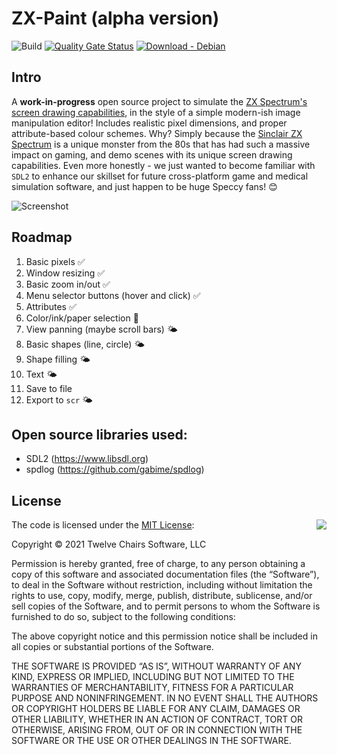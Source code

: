 # ZX-Paint (alpha version)

![Build](https://github.com/twelvechairssoftware/zxpaint/workflows/Build/badge.svg)
[![Quality Gate Status](https://sonarcloud.io/api/project_badges/measure?project=twelvechairssoftware_zxpaint&metric=alert_status)](https://sonarcloud.io/dashboard?id=twelvechairssoftware_zxpaint)
[ ![Download - Debian](https://api.bintray.com/packages/twelvechairssoftware/Artifacts/zxpaint/images/download.svg) ](https://bintray.com/twelvechairssoftware/Artifacts/zxpaint/_latestVersion)
## Intro
A **work-in-progress** open source project to simulate the [ZX Spectrum's screen drawing capabilities](https://en.wikipedia.org/wiki/ZX_Spectrum_graphic_modes), in the style of a simple modern-ish image manipulation editor! Includes realistic pixel dimensions, and proper attribute-based colour schemes. Why? Simply because the [Sinclair ZX Spectrum](https://en.wikipedia.org/wiki/ZX_Spectrum) is a unique monster from the 80s that has had such a massive impact on gaming, and demo scenes with its unique screen drawing capabilities. Even more honestly - we just wanted to become familiar with `SDL2` to enhance our skillset for future cross-platform game and medical simulation software, and just happen to be huge Speccy fans! 😊

![Screenshot](https://github.com/twelvechairssoftware/zxpaint/raw/master/images/zxpaint.png)

## Roadmap
1. Basic pixels ✅
2. Window resizing ✅
3. Basic zoom in/out ✅
4. Menu selector buttons (hover and click) ✅
5. Attributes ✅
6. Color/ink/paper selection 🚧
7. View panning (maybe scroll bars) 🌤️
8. Basic shapes (line, circle) 🌤️
9. Shape filling 🌤️
10. Text 🌤️
11. Save to file
12. Export to `scr` 🌤

## Open source libraries used:
 - SDL2 (https://www.libsdl.org)
 - spdlog (https://github.com/gabime/spdlog)


## License

<img align="right" src="http://opensource.org/trademarks/opensource/OSI-Approved-License-100x137.png">

The code is licensed under the [MIT License](http://opensource.org/licenses/MIT):

Copyright &copy; 2021 Twelve Chairs Software, LLC

Permission is hereby granted, free of charge, to any person obtaining a copy of this software and associated documentation files (the “Software”), to deal in the Software without restriction, including without limitation the rights to use, copy, modify, merge, publish, distribute, sublicense, and/or sell copies of the Software, and to permit persons to whom the Software is furnished to do so, subject to the following conditions:

The above copyright notice and this permission notice shall be included in all copies or substantial portions of the Software.

THE SOFTWARE IS PROVIDED “AS IS”, WITHOUT WARRANTY OF ANY KIND, EXPRESS OR IMPLIED, INCLUDING BUT NOT LIMITED TO THE WARRANTIES OF MERCHANTABILITY, FITNESS FOR A PARTICULAR PURPOSE AND NONINFRINGEMENT. IN NO EVENT SHALL THE AUTHORS OR COPYRIGHT HOLDERS BE LIABLE FOR ANY CLAIM, DAMAGES OR OTHER LIABILITY, WHETHER IN AN ACTION OF CONTRACT, TORT OR OTHERWISE, ARISING FROM, OUT OF OR IN CONNECTION WITH THE SOFTWARE OR THE USE OR OTHER DEALINGS IN THE SOFTWARE.

